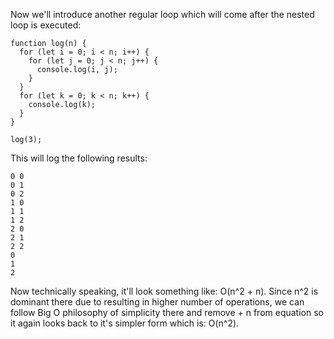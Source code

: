 Now we'll introduce another regular loop which will come after the nested loop is executed:

    function log(n) {
      for (let i = 0; i < n; i++) {
        for (let j = 0; j < n; j++) {
          console.log(i, j);
        }
      }
      for (let k = 0; k < n; k++) {
        console.log(k);
      }
    }

    log(3);

This will log the following results:

    0 0
    0 1
    0 2
    1 0
    1 1
    1 2
    2 0
    2 1
    2 2
    0
    1
    2

Now technically speaking, it'll look something like: O(n^2 + n). Since n^2 is dominant there due to resulting in higher number of operations, we can follow Big O philosophy of simplicity there and remove + n from equation so it again looks back to it's simpler form which is: O(n^2).
